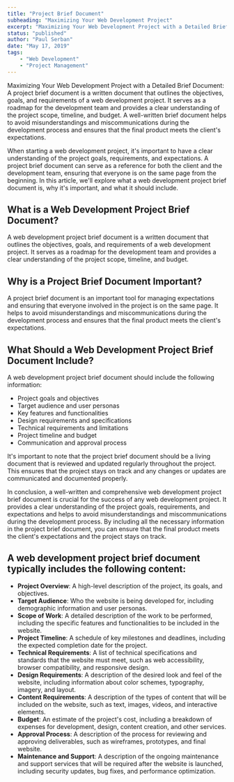 ```yaml
---
title: "Project Brief Document"
subheading: "Maximizing Your Web Development Project"
excerpt: "Maximizing Your Web Development Project with a Detailed Brief Document: A project brief document is a written document that outlines the objectives, goals, and requirements of a web development project. It serves as a roadmap for the development team and provides a clear understanding of the project scope, timeline, and budget. A well-written brief document helps to avoid misunderstandings and miscommunications during the development process and ensures that the final product meets the client's expectations."
status: "published"
author: "Paul Serban"
date: "May 17, 2019"
tags:
    - "Web Development"
    - "Project Management"
---
```

Maximizing Your Web Development Project with a Detailed Brief Document: A project brief document is a written document that outlines the objectives, goals, and requirements of a web development project. It serves as a roadmap for the development team and provides a clear understanding of the project scope, timeline, and budget. A well-written brief document helps to avoid misunderstandings and miscommunications during the development process and ensures that the final product meets the client's expectations.

When starting a web development project, it's important to have a clear understanding of the project goals, requirements, and expectations. A project brief document can serve as a reference for both the client and the development team, ensuring that everyone is on the same page from the beginning. In this article, we'll explore what a web development project brief document is, why it's important, and what it should include.

## What is a Web Development Project Brief Document?
A web development project brief document is a written document that outlines the objectives, goals, and requirements of a web development project. It serves as a roadmap for the development team and provides a clear understanding of the project scope, timeline, and budget.

## Why is a Project Brief Document Important?
A project brief document is an important tool for managing expectations and ensuring that everyone involved in the project is on the same page. It helps to avoid misunderstandings and miscommunications during the development process and ensures that the final product meets the client's expectations.

## What Should a Web Development Project Brief Document Include?
A web development project brief document should include the following information:

- Project goals and objectives
- Target audience and user personas
- Key features and functionalities
- Design requirements and specifications
- Technical requirements and limitations
- Project timeline and budget
- Communication and approval process

It's important to note that the project brief document should be a living document that is reviewed and updated regularly throughout the project. This ensures that the project stays on track and any changes or updates are communicated and documented properly.

In conclusion, a well-written and comprehensive web development project brief document is crucial for the success of any web development project. It provides a clear understanding of the project goals, requirements, and expectations and helps to avoid misunderstandings and miscommunications during the development process. By including all the necessary information in the project brief document, you can ensure that the final product meets the client's expectations and the project stays on track.


## A web development project brief document typically includes the following content:

- **Project Overview**: A high-level description of the project, its goals, and objectives.
- **Target Audience**: Who the website is being developed for, including demographic information and user personas.
- **Scope of Work**: A detailed description of the work to be performed, including the specific features and functionalities to be included in the website.
- **Project Timeline**: A schedule of key milestones and deadlines, including the expected completion date for the project.
- **Technical Requirements**: A list of technical specifications and standards that the website must meet, such as web accessibility, browser compatibility, and responsive design.
- **Design Requirements**: A description of the desired look and feel of the website, including information about color schemes, typography, imagery, and layout.
- **Content Requirements**: A description of the types of content that will be included on the website, such as text, images, videos, and interactive elements.
- **Budget**: An estimate of the project's cost, including a breakdown of expenses for development, design, content creation, and other services.
- **Approval Process**: A description of the process for reviewing and approving deliverables, such as wireframes, prototypes, and final website.
- **Maintenance and Support**: A description of the ongoing maintenance and support services that will be required after the website is launched, including security updates, bug fixes, and performance optimization.
